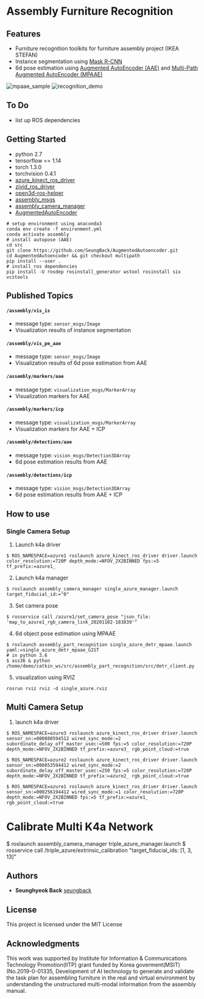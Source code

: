 # Assembly Furniture Recognition

## Features
- Furniture recognition toolkits for furniture assembly project (IKEA STEFAN)
- Instance segmentation using [Mask R-CNN](https://openaccess.thecvf.com/content_iccv_2017/html/He_Mask_R-CNN_ICCV_2017_paper.html)
- 6d pose estimation using [Augmented AutoEncoder (AAE)](https://openaccess.thecvf.com/content_ECCV_2018/html/Martin_Sundermeyer_Implicit_3D_Orientation_ECCV_2018_paper.html) and [Multi-Path Augmented AutoEncoder (MPAAE)](https://openaccess.thecvf.com/content_CVPR_2020/html/Sundermeyer_Multi-Path_Learning_for_Object_Pose_Estimation_Across_Domains_CVPR_2020_paper.html)

![mpaae_sample](./MPAAE_sample.png)
![recognition_demo](./recognition_demo.gif)


## To Do

- list up ROS dependencies

## Getting Started

- python 2.7 
- tensorflow == 1.14
- torch 1.3.0
- torchvision 0.4.1
- [azure_kinect_ros_driver](https://github.com/microsoft/Azure_Kinect_ROS_Driver)
- [zivid_ros_driver](https://github.com/zivid/zivid-ros)
- [open3d-ros-helper](https://github.com/SeungBack/open3d-ros-helper)
- [assembly_msgs](https://github.com/psh117/assembly_msgs)
- [assembly_camera_manager](https://github.com/SeungBack/assembly_camera_manager)
- [AugmentedAutoEncoder](https://github.com/DLR-RM/AugmentedAutoencoder/tree/multipath)
```
# setup environment using anaconda3
conda env create -f environment.yml
conda activate assembly 
# install autopose (AAE)
cd src
git clone https://github.com/SeungBack/AugmentedAutoencoder.git
cd AugmentedAutoencoder && git checkout multipath
pip install --user .
# install ros dependencies
pip install -U rosdep rosinstall_generator wstool rosinstall six vcstools
```


## Published Topics
#### `/assembly/vis_is`
- message type: `sensor_msgs/Image`
- Visualization results of instance segmentation 

#### `/assembly/vis_pe_aae` 
- message type: `sensor_msgs/Image`
- Visualization results of 6d pose estimation from AAE

#### `/assembly/markers/aae` 
- message type: `visualization_msgs/MarkerArray`
- Visualization markers for AAE

#### `/assembly/markers/icp` 
- message type: `visualization_msgs/MarkerArray`
- Visualization markers for AAE + ICP

#### `/assembly/detections/aae` 
- message type: `vision_msgs/Detection3DArray`
- 6d pose estimation results from AAE

#### `/assembly/detections/icp` 
- message type: `vision_msgs/Detection3DArray`
- 6d pose estimation results from AAE + ICP


## How to use
### Single Camera Setup 
1. Launch k4a driver
```
$ ROS_NAMESPACE=azure1 roslaunch azure_kinect_ros_driver driver.launch color_resolution:=720P depth_mode:=NFOV_2X2BINNED fps:=5  tf_prefix:=azure1_
```
2. Launch k4a manager 
```
$ roslaunch assembly_camera_manager single_azure_manager.launch target_fiducial_id:="0"
```
3. Set camera pose
```
$ rosservice call /azure1/set_camera_pose "json_file: 'map_to_azure1_rgb_camera_link_20201102-183839'"
```
4. 6d object pose estimation using MPAAE
```
$ roslaunch assembly_part_recognition single_azure_detr_mpaae.launch yaml:=single_azure_detr_mpaae_GIST
# in python 3.6
$ ass36 & python /home/demo/catkin_ws/src/assembly_part_recognition/src/detr_client.py
```
5. visualization using RVIZ
```
rosrun rviz rviz -d single_azure.rviz
```

## Multi Camera Setup 
1. launch k4a driver
```
$ ROS_NAMESPACE=azure3 roslaunch azure_kinect_ros_driver driver.launch sensor_sn:=000880594512 wired_sync_mode:=2 subordinate_delay_off_master_usec:=500 fps:=5 color_resolution:=720P depth_mode:=NFOV_2X2BINNED tf_prefix:=azure3_ rgb_point_cloud:=true

$ ROS_NAMESPACE=azure2 roslaunch azure_kinect_ros_driver driver.launch sensor_sn:=000853594412 wired_sync_mode:=2 subordinate_delay_off_master_usec:=250 fps:=5 color_resolution:=720P depth_mode:=NFOV_2X2BINNED tf_prefix:=azure2_ rgb_point_cloud:=true

$ ROS_NAMESPACE=azure1 roslaunch azure_kinect_ros_driver driver.launch sensor_sn:=000256194412 wired_sync_mode:=1 color_resolution:=720P depth_mode:=NFOV_2X2BINNED fps:=5 tf_prefix:=azure1_ rgb_point_cloud:=true
```

# Calibrate Multi K4a Network
$ roslaunch assembly_camera_manager triple_azure_manager.launch
$ rosservice call /triple_azure/extrinsic_calibration "target_fiducial_ids: [1, 3, 13]"

## Authors
* **Seunghyeok Back** [seungback](https://github.com/SeungBack)

## License
This project is licensed under the MIT License

## Acknowledgments
This work was supported by Institute for Information & Communications Technology Promotion(IITP) grant funded by Korea goverment(MSIT) (No.2019-0-01335, Development of AI technology to generate and validate the task plan for assembling furniture in the real and virtual environment by understanding the unstructured multi-modal information from the assembly manual.